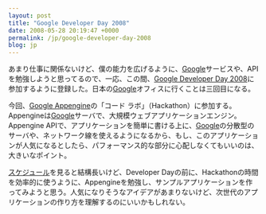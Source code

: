```yaml
---
layout: post
title: "Google Developer Day 2008"
date: 2008-05-28 20:19:47 +0000
permalink: /jp/google-developer-day-2008
blog: jp
---
```


<p>あまり仕事に関係ないけど、僕の能力を広げるように、<a href="http://www.google.com/" title="Google">Google</a>サービスや、APIを勉強しようと思ってるので、一応、この間、<a href="http://code.google.com/intl/ja/events/developerday/2008/home.html">Google Developer Day 2008</a>に参加するように登録した。日本の<a href="http://www.google.com/" title="Google">Google</a>オフィスに行くことは三回目になる。</p>
<p>今回、<a href="http://code.google.com/intl/ja/appengine/">Google Appengine</a>の「コード ラボ」（Hackathon）に参加する。Appengineは<a href="http://www.google.com/" title="Google">Google</a>サーバで、大規模ウェブアプリケーションエンジン。Appengine APIで、アプリケーションを簡単に書ける上に、<a href="http://www.google.com/" title="Google">Google</a>の分散型のサーバや、ネットワーク線を使えるようになるから、もし、このアプリケーションが人気になるとしたら、パフォーマンス的な部分に心配しなくてもいいのは、大きいなポイント。</p>
<p><a href="http://code.google.com/intl/ja/events/developerday/2008/agenda.html">スケジュール</a>を見ると結構長いけど、Developer Dayの前に、Hackathonの時間を効率的に使うように、Appengineを勉強し、サンプルアプリケーションを作ってみようと思う。人気になりそうなアイデアがあまりないけど、次世代のアプリケーションの作り方を理解するのにいいかもしれない。</p>